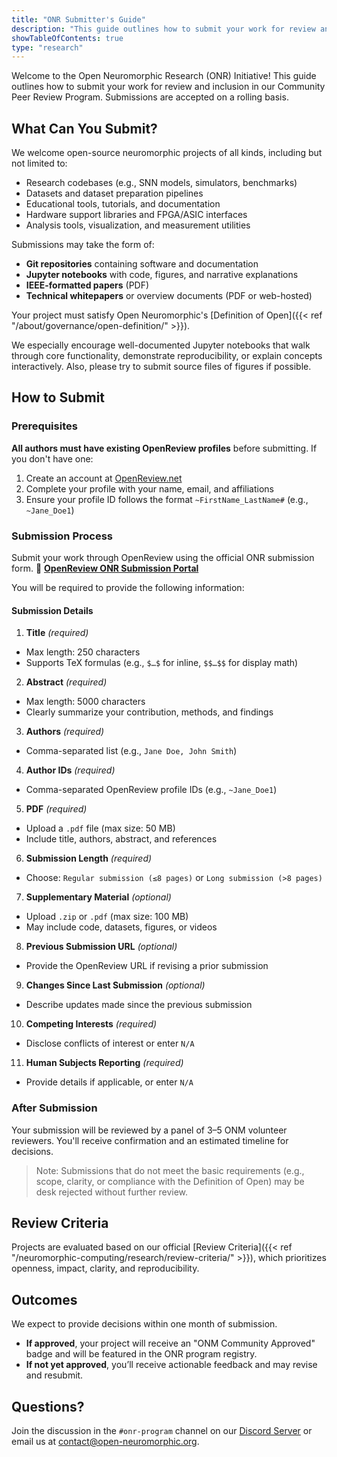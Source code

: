 ```yaml
---
title: "ONR Submitter's Guide"
description: "This guide outlines how to submit your work for review and inclusion in the ONM Community Peer Review Program."
showTableOfContents: true
type: "research"
---
```


Welcome to the Open Neuromorphic Research (ONR) Initiative! This guide outlines how to submit your work for review and inclusion in our Community Peer Review Program. Submissions are accepted on a rolling basis.

## What Can You Submit?

We welcome open-source neuromorphic projects of all kinds, including but not limited to:

-   Research codebases (e.g., SNN models, simulators, benchmarks)
-   Datasets and dataset preparation pipelines
-   Educational tools, tutorials, and documentation
-   Hardware support libraries and FPGA/ASIC interfaces
-   Analysis tools, visualization, and measurement utilities

Submissions may take the form of:
-   **Git repositories** containing software and documentation
-   **Jupyter notebooks** with code, figures, and narrative explanations
-   **IEEE-formatted papers** (PDF)
-   **Technical whitepapers** or overview documents (PDF or web-hosted)

Your project must satisfy Open Neuromorphic's [Definition of Open]({{< ref "/about/governance/open-definition/" >}}).

We especially encourage well-documented Jupyter notebooks that walk through core functionality, demonstrate reproducibility, or explain concepts interactively. Also, please try to submit source files of figures if possible.

## How to Submit

### Prerequisites

**All authors must have existing OpenReview profiles** before submitting. If you don't have one:
1.  Create an account at [OpenReview.net](https://openreview.net/)
2.  Complete your profile with your name, email, and affiliations
3.  Ensure your profile ID follows the format `~FirstName_LastName#` (e.g., `~Jane_Doe1`)

### Submission Process

Submit your work through OpenReview using the official ONR submission form.
🔗 **[OpenReview ONR Submission Portal](https://openreview.net/)**

You will be required to provide the following information:

#### Submission Details

1.  **Title** *(required)*
  -   Max length: 250 characters
  -   Supports TeX formulas (e.g., `$…$` for inline, `$$…$$` for display math)

2.  **Abstract** *(required)*
  -   Max length: 5000 characters
  -   Clearly summarize your contribution, methods, and findings

3.  **Authors** *(required)*
  -   Comma-separated list (e.g., `Jane Doe, John Smith`)

4.  **Author IDs** *(required)*
  -   Comma-separated OpenReview profile IDs (e.g., `~Jane_Doe1`)

5.  **PDF** *(required)*
  -   Upload a `.pdf` file (max size: 50 MB)
  -   Include title, authors, abstract, and references

6.  **Submission Length** *(required)*
  -   Choose: `Regular submission (≤8 pages)` or `Long submission (>8 pages)`

7.  **Supplementary Material** *(optional)*
  -   Upload `.zip` or `.pdf` (max size: 100 MB)
  -   May include code, datasets, figures, or videos

8.  **Previous Submission URL** *(optional)*
  -   Provide the OpenReview URL if revising a prior submission

9.  **Changes Since Last Submission** *(optional)*
  -   Describe updates made since the previous submission

10. **Competing Interests** *(required)*
  -   Disclose conflicts of interest or enter `N/A`

11. **Human Subjects Reporting** *(required)*
  -   Provide details if applicable, or enter `N/A`

### After Submission

Your submission will be reviewed by a panel of 3–5 ONM volunteer reviewers. You'll receive confirmation and an estimated timeline for decisions.

> Note: Submissions that do not meet the basic requirements (e.g., scope, clarity, or compliance with the Definition of Open) may be desk rejected without further review.
## Review Criteria

Projects are evaluated based on our official [Review Criteria]({{< ref "/neuromorphic-computing/research/review-criteria/" >}}), which prioritizes openness, impact, clarity, and reproducibility.

## Outcomes

We expect to provide decisions within one month of submission.

-   **If approved**, your project will receive an "ONM Community Approved" badge and will be featured in the ONR program registry.
-   **If not yet approved**, you’ll receive actionable feedback and may revise and resubmit.

## Questions?

Join the discussion in the `#onr-program` channel on our [Discord Server](https://discord.gg/hUygPUdD8E) or email us at [contact@open-neuromorphic.org](mailto:contact@open-neuromorphic.org).
